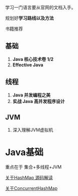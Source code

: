 学习一门语言要从官网的文档入手。

规划好**学习路线以及方法**

书籍推荐

## 基础

1. **Java 核心技术卷 1/2**
2. **Effective Java**

## 线程

1. **Java 并发编程之美**
2. **实战 Java 高并发程序设计**

## JVM

1. 深入理解JVM虚拟机

# Java基础

重点在于 集合+多线程+JVM



[关于HashMap 源码解读](./docs/Java/Collections/HashMap.md)

[关于ConcurrentHashMap](./docs/Java/Collections/ConcurrentHashMap.md)

